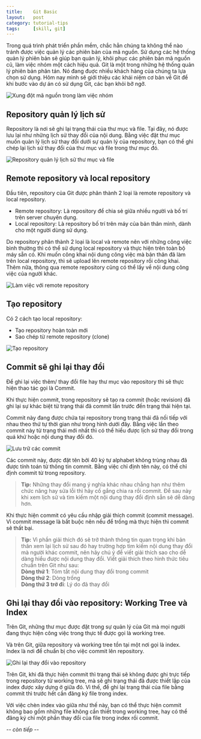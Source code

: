 ```yaml
---
title:    Git Basic
layout:   post
category: tutorial-tips
tags:     [skill, git]
---
```


Trong quá trình phát triển phần mềm, chắc hẳn chúng ta không thể nào tránh được việc quản lý các phiên bản của mã nguồn.
Sử dụng các hệ thống quản lý phiên bản sẽ giúp bạn quản lý, khôi phục các phiên bản mã nguồn cũ, làm việc nhóm một cách hiệu quả.
Git là một trong những hệ thống quản lý phiên bản phân tán. Nó đang đuợc nhiều khách hàng của chúng ta lựa chọn sử dụng.
Hôm nay mình sẽ giới thiệu các khái niệm cơ bản về Git để khi bước vào dự án có sử dụng Git, các bạn khỏi bỡ ngỡ.

<!-- more -->

![Xung đột mã nguồn trong làm việc nhóm](http://backlogtool.com/git-guide/vn/img/post/intro/capture_intro1_1_2.png)

## Repository quản lý lịch sử

Repository là nơi sẽ ghi lại trạng thái của thư mục và file. Tại đây, nó được lưu lại như những lịch sử thay đổi của nội dung.
Bằng việc đặt thư mục muốn quản lý lịch sử thay đổi dưới sự quản lý của repository,
bạn có thể ghi chép lại lịch sử thay đổi của thư mục và file trong thư mục đó.

![Repository quản lý lịch sử thư mục và file](http://backlogtool.com/git-guide/vn/img/post/intro/capture_intro1_2_1.png)

## Remote repository và local repository

Đầu tiên, repository của Git được phân thành 2 loại là remote repository và local repository.

- Remote repository: Là repository để chia sẻ giữa nhiều người và bố trí trên server chuyên dụng.
- Local repository: Là repository bố trí trên máy của bản thân mình, dành cho một người dùng sử dụng.

Do repository phân thành 2 loại là local và remote nên với những công việc bình thường
thì có thể sử dụng local repository và thực hiện trên toàn bộ máy sẵn có. Khi muốn công khai
nội dung công việc mà bản thân đã làm trên local repository, thì sẽ upload lên remote repository
rồi công khai. Thêm nữa, thông qua remote repository cũng có thể lấy về nội dung công việc của người khác.

![Làm việc với remote repository](http://backlogtool.com/git-guide/vn/img/post/intro/capture_intro1_2_2.png)

## Tạo repository

Có 2 cách tạo local repository:

- Tạo repository hoàn toàn mới
- Sao chép từ remote repository (clone)

![Tạo repository](http://backlogtool.com/git-guide/vn/img/post/intro/capture_intro1_2_3.png)

## Commit sẽ ghi lại thay đổi

Để ghi lại việc thêm/ thay đổi file hay thư mục vào repository thì sẽ thực hiện thao tác gọi là Commit.

Khi thực hiện commit, trong repository sẽ tạo ra commit (hoặc revision) đã ghi lại
sự khác biệt từ trạng thái đã commit lần trước đến trạng thái hiện tại.

Commit này đang được chứa tại repository trong trạng thái đã nối tiếp với nhau
theo thứ tự thời gian như trong hình dưới đây. Bằng việc lần theo commit này
từ trạng thái mới nhất thì có thể hiểu được lịch sử thay đổi trong quá khứ hoặc nội dung thay đổi đó.

![Lưu trữ các commit](http://backlogtool.com/git-guide/vn/img/post/intro/capture_intro1_3_1.png)

Các commit này, được đặt tên bởi 40 ký tự alphabet không trùng nhau đã được tính toán
từ thông tin commit. Bằng việc chỉ định tên này, có thể chỉ định commit từ trong repository.

> **Tip:** Những thay đổi mang ý nghĩa khác nhau chẳng hạn như thêm chức năng hay
> sửa lỗi thì hãy cố gắng chia ra rồi commit. Để sau này khi xem lịch sử và tìm kiếm
> một nội dung thay đổi định sẵn sẽ dễ dàng hơn.

Khi thực hiện commit có yêu cầu nhập giải thích commit (commit message).
Vì commit message là bắt buộc nên nếu để trống mà thực hiện thì commit sẽ thất bại.

> **Tip:** Vì phần giải thích đó sẽ trở thành thông tin quan trọng khi bản thân
> xem lại lịch sử sau đó hay trường hợp tìm kiếm nội dung thay đổi mà người khác commit,
> nên hãy chú ý để viết giải thích sao cho dễ dàng hiểu được nội dung thay đổi.
> Viết giải thích theo hình thức tiêu chuẩn trên Git như sau:   
> **Dòng thứ 1**: Tóm tắt nội dung thay đổi trong commit   
> **Dòng thứ 2**: Dòng trống   
> **Dòng thứ 3 trở đi**: Lý do đã thay đổi   

## Ghi lại thay đổi vào repository: Working Tree và Index

Trên Git, những thư mục được đặt trong sự quản lý của Git mà mọi người đang thực hiện công việc trong thực tế được gọi là working tree.

Và trên Git, giữa repository và working tree tồn tại một nơi gọi là index. Index là nơi để chuẩn bị cho việc commit lên repository.

![Ghi lại thay đổi vào repository](http://backlogtool.com/git-guide/vn/img/post/intro/capture_intro1_4_1.png)

Trên Git, khi đã thực hiện commit thì trạng thái sẽ không được ghi trực tiếp trong repository từ working tree,
mà sẽ ghi trạng thái đã được thiết lập của index được xây dựng ở giữa đó.
Vì thế, để ghi lại trạng thái của file bằng commit thì trước hết cần đăng ký file trong index.

Với việc chèn index vào giữa như thế này, bạn có thể thực hiện commit không bao gồm
những file không cần thiết trong working tree, hay có thể đăng ký chỉ một phần thay đổi của file trong index rồi commit.

*-- còn tiếp --*
